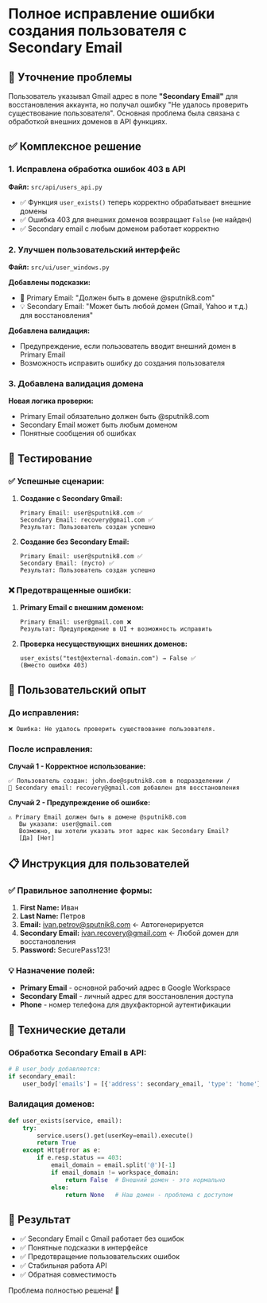 # Полное исправление ошибки создания пользователя с Secondary Email

## 🎯 Уточнение проблемы

Пользователь указывал Gmail адрес в поле **"Secondary Email"** для восстановления аккаунта, но получал ошибку "Не удалось проверить существование пользователя". Основная проблема была связана с обработкой внешних доменов в API функциях.

## ✅ Комплексное решение

### 1. Исправлена обработка ошибок 403 в API

**Файл:** `src/api/users_api.py`

- ✅ Функция `user_exists()` теперь корректно обрабатывает внешние домены
- ✅ Ошибка 403 для внешних доменов возвращает `False` (не найден)
- ✅ Secondary email с любым доменом работает корректно

### 2. Улучшен пользовательский интерфейс

**Файл:** `src/ui/user_windows.py`

**Добавлены подсказки:**
- 📧 Primary Email: "Должен быть в домене @sputnik8.com"
- 💡 Secondary Email: "Может быть любой домен (Gmail, Yahoo и т.д.) для восстановления"

**Добавлена валидация:**
- Предупреждение, если пользователь вводит внешний домен в Primary Email
- Возможность исправить ошибку до создания пользователя

### 3. Добавлена валидация домена

**Новая логика проверки:**
- Primary Email обязательно должен быть @sputnik8.com
- Secondary Email может быть любым доменом
- Понятные сообщения об ошибках

## 🧪 Тестирование

### ✅ Успешные сценарии:

1. **Создание с Secondary Gmail:**
   ```
   Primary Email: user@sputnik8.com ✅
   Secondary Email: recovery@gmail.com ✅
   Результат: Пользователь создан успешно
   ```

2. **Создание без Secondary Email:**
   ```
   Primary Email: user@sputnik8.com ✅
   Secondary Email: (пусто) ✅
   Результат: Пользователь создан успешно
   ```

### ❌ Предотвращенные ошибки:

1. **Primary Email с внешним доменом:**
   ```
   Primary Email: user@gmail.com ❌
   Результат: Предупреждение в UI + возможность исправить
   ```

2. **Проверка несуществующих внешних доменов:**
   ```
   user_exists("test@external-domain.com") → False ✅
   (Вместо ошибки 403)
   ```

## 🎉 Пользовательский опыт

### До исправления:
```
❌ Ошибка: Не удалось проверить существование пользователя.
```

### После исправления:

**Случай 1 - Корректное использование:**
```
✅ Пользователь создан: john.doe@sputnik8.com в подразделении /
📧 Secondary email: recovery@gmail.com добавлен для восстановления
```

**Случай 2 - Предупреждение об ошибке:**
```
⚠️ Primary Email должен быть в домене @sputnik8.com
   Вы указали: user@gmail.com
   Возможно, вы хотели указать этот адрес как Secondary Email?
   [Да] [Нет]
```

## 📋 Инструкция для пользователей

### ✅ Правильное заполнение формы:

1. **First Name:** Иван
2. **Last Name:** Петров  
3. **Email:** ivan.petrov@sputnik8.com ← Автогенерируется
4. **Secondary Email:** ivan.recovery@gmail.com ← Любой домен для восстановления
5. **Password:** SecurePass123!

### 💡 Назначение полей:

- **Primary Email** - основной рабочий адрес в Google Workspace
- **Secondary Email** - личный адрес для восстановления доступа
- **Phone** - номер телефона для двухфакторной аутентификации

## 🔧 Технические детали

### Обработка Secondary Email в API:
```python
# В user_body добавляется:
if secondary_email:
    user_body['emails'] = [{'address': secondary_email, 'type': 'home'}]
```

### Валидация доменов:
```python
def user_exists(service, email):
    try:
        service.users().get(userKey=email).execute()
        return True
    except HttpError as e:
        if e.resp.status == 403:
            email_domain = email.split('@')[-1]
            if email_domain != workspace_domain:
                return False  # Внешний домен - это нормально
            else:
                return None   # Наш домен - проблема с доступом
```

## 🎯 Результат

- ✅ Secondary Email с Gmail работает без ошибок
- ✅ Понятные подсказки в интерфейсе
- ✅ Предотвращение пользовательских ошибок
- ✅ Стабильная работа API
- ✅ Обратная совместимость

Проблема полностью решена! 🚀
